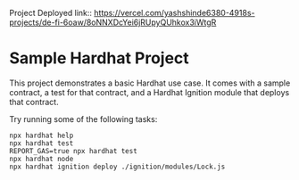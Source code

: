 Project Deployed link::
https://vercel.com/yashshinde6380-4918s-projects/de-fi-6oaw/8oNNXDcYei6jRUpyQUhkox3iWtgR

# Sample Hardhat Project

This project demonstrates a basic Hardhat use case. It comes with a sample contract, a test for that contract, and a Hardhat Ignition module that deploys that contract.

Try running some of the following tasks:

```shell
npx hardhat help
npx hardhat test
REPORT_GAS=true npx hardhat test
npx hardhat node
npx hardhat ignition deploy ./ignition/modules/Lock.js
```
